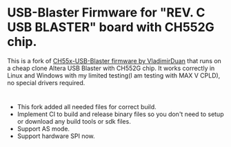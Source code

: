 # USB-Blaster Firmware for "REV. C USB BLASTER" board with CH552G chip.

This is a fork of [CH55x-USB-Blaster firmware by VladimirDuan](https://github.com/VladimirDuan/CH55x-USB-Blaster) that runs on a cheap clone Altera USB Blaster with CH552G chip.
It works correctly in Linux and Windows with my limited testing(I am testing with MAX V CPLD), no special drivers required.

#
- This fork added all needed files for correct build.
- Implement CI to build and release binary files so you don't need to setup or download any build tools or sdk files.
- Support AS mode.
- Support hardware SPI now.
